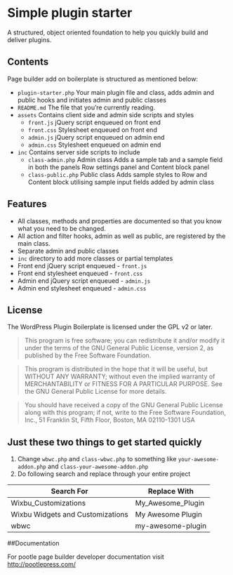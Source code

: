 # Simple plugin starter

A structured, object oriented foundation to help you quickly build and deliver plugins.

## Contents

Page builder add on boilerplate is structured as mentioned below:

* `plugin-starter.php` Your main plugin file and class, adds admin and public hooks and initiates admin and public classes
* `README.md` The file that you’re currently reading.
* `assets` Contains client side and admin side scripts and styles
  * `front.js` jQuery script enqueued on front end
  * `front.css` Stylesheet enqueued on front end
  * `admin.js` jQuery script enqueued on admin end
  * `admin.css` Stylesheet enqueued on admin end
* `inc` Contains server side scripts to include
  * `class-admin.php` Admin class Adds a sample tab and a sample field in both the panels Row settings panel and Content block panel
  * `class-public.php` Public class Adds sample styles to Row and Content block utilising sample input fields added by admin class

## Features

* All classes, methods and properties are documented so that you know what you need to be changed.
* All action and filter hooks, admin as well as public, are registered by the main class.
* Separate admin and public classes
* `inc` directory to add more classes or partial templates
* Front end jQuery script enqueued - `front.js`
* Front end stylesheet enqueued - `front.css`
* Admin end jQuery script enqueued - `admin.js`
* Admin end stylesheet enqueued - `admin.css`

## License

The WordPress Plugin Boilerplate is licensed under the GPL v2 or later.

> This program is free software; you can redistribute it and/or modify it under the terms of the GNU General Public License, version 2, as published by the Free Software Foundation.

> This program is distributed in the hope that it will be useful, but WITHOUT ANY WARRANTY; without even the implied warranty of MERCHANTABILITY or FITNESS FOR A PARTICULAR PURPOSE. See the GNU General Public License for more details.

> You should have received a copy of the GNU General Public License along with this program; if not, write to the Free Software Foundation, Inc., 51 Franklin St, Fifth Floor, Boston, MA 02110-1301 USA

## Just these two things to get started quickly

1. Change `wbwc.php` and `class-wbwc.php` to something like `your-awesome-addon.php` and `class-your-awesome-addon.php`
2. Do following search and replace through your entire project

Search For | Replace With
-----------|-------------
Wixbu_Customizations | My_Awesome_Plugin
Wixbu Widgets and Customizations | My Awesome Plugin
wbwc | my-awesome-plugin

##Documentation

For pootle page builder developer documentation visit http://pootlepress.com/